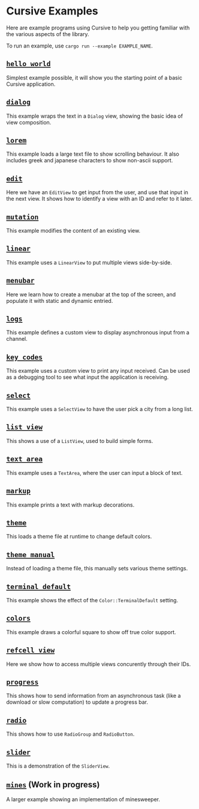 # Cursive Examples

Here are example programs using Cursive to help you getting familiar with the
various aspects of the library.

To run an example, use `cargo run --example EXAMPLE_NAME`.

## [`hello_world`](hello_world.rs)

Simplest example possible, it will show you the starting point of a basic
Cursive application.

## [`dialog`](dialog.rs)

This example wraps the text in a `Dialog` view, showing the basic idea of view
composition.

## [`lorem`](lorem.rs)

This example loads a large text file to show scrolling behaviour. It also
includes greek and japanese characters to show non-ascii support.

## [`edit`](edit.rs)

Here we have an `EditView` to get input from the user, and use that input in
the next view. It shows how to identify a view with an ID and refer to it
later.

## [`mutation`](mutation.rs)

This example modifies the content of an existing view.

## [`linear`](linear.rs)

This example uses a `LinearView` to put multiple views side-by-side.

## [`menubar`](menubar.rs)

Here we learn how to create a menubar at the top of the screen, and populate
it with static and dynamic entried.

## [`logs`](logs.rs)

This example defines a custom view to display asynchronous input from a
channel.

## [`key_codes`](key_codes.rs)

This example uses a custom view to print any input received. Can be used as a
debugging tool to see what input the application is receiving.

## [`select`](select.rs)

This example uses a `SelectView` to have the user pick a city from a long list.

## [`list_view`](list_view.rs)

This shows a use of a `ListView`, used to build simple forms.

## [`text_area`](text_area.rs)

This example uses a `TextArea`, where the user can input a block of text.

## [`markup`](markup.rs)

This example prints a text with markup decorations.

## [`theme`](theme.rs)

This loads a theme file at runtime to change default colors.

## [`theme_manual`](theme_manual.rs)

Instead of loading a theme file, this manually sets various theme settings.

## [`terminal_default`](terminal_default.rs)

This example shows the effect of the `Color::TerminalDefault` setting.

## [`colors`](colors.rs)

This example draws a colorful square to show off true color support.

## [`refcell_view`](refcell_view.rs)

Here we show how to access multiple views concurently through their IDs.

## [`progress`](progress.rs)

This shows how to send information from an asynchronous task (like a download
or slow computation) to update a progress bar.

## [`radio`](radio.rs)

This shows how to use `RadioGroup` and `RadioButton`.

## [`slider`](slider.rs)

This is a demonstration of the `SliderView`.

## [`mines`](mines) (**Work in progress**)

A larger example showing an implementation of minesweeper.

